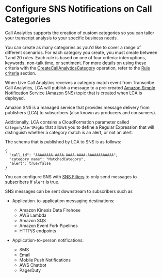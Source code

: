 # Configure SNS Notifications on Call Categories

Call Analytics supports the creation of custom categories so you can tailor your transcript analysis to your specific business needs.

You can create as many categories as you'd like to cover a range of different scenarios. For each category you create, you must create between 1 and 20 rules. Each rule is based on one of four criteria: interruptions, keywords, non-talk time, or sentiment. For more details on using these criteria with the [CreateCallAnalyticsCategory](https://docs.aws.amazon.com/transcribe/latest/APIReference/API_CreateCallAnalyticsCategory.html) operation, refer to the [Rule criteria](https://docs.aws.amazon.com/transcribe/latest/dg/call-analytics-create-categories.html#call-analytics-create-categories-rules#call-analytics-create-categories-rules) section.

When Live Call Analytics receives a category match event from Transcribe Call Analytics, LCA will publish a message to a pre-created [Amazon Simple Notification Service (Amazon SNS) topic](https://docs.aws.amazon.com/sns/latest/dg/welcome.html) that is created when LCA is deployed.

Amazon SNS is a managed service that provides message delivery from publishers (LCA) to subscribers (also known as producers and consumers). 

Additionally, LCA contains a CloudFormation parameter called `CategoryAlertRegEx` that allows you to define a Regular Expression that will distinguish whether a category match is an alert, or not an alert. 

The schema that is published by LCA to SNS is as follows:

```
{
  "call_id": "AAAAAAAA-AAAA-AAAA-AAAA-AAAAAAAAAAAA", 
  "category_name": "MatchedCategory", 
  "alert": true/false
}
```

You can configure SNS with [SNS Filters](https://docs.aws.amazon.com/sns/latest/dg/sns-message-filtering.html) to only send messages to subscribers if `alert` is true.

SNS messages can be sent downstream to subscribers such as

- Application-to-application messaging destinations:
  - Amazon Kinesis Data Firehose
  - AWS Lambda
  - Amazon SQS
  - Amazon Event Fork Pipelines
  - HTTP/S endpoints
  
- Application-to-person notifications:
  - SMS
  - Email
  - Mobile Push Notifications
  - AWS Chatbot
  - PagerDuty

